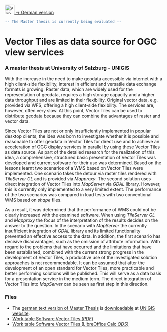 [<img src="https://upload.wikimedia.org/wikipedia/commons/b/ba/Flag_of_Germany.svg" data-canonical-src="https://upload.wikimedia.org/wikipedia/commons/b/ba/Flag_of_Germany.svg" title="von User:SKopp, User:Madden, and other users [Public domain oder Public domain], via Wikimedia Commons" width="30" /> -> German version](README_de.md)

```diff
-- The Master thesis is currently being evaluated --
```
# Vector Tiles as data source for OGC view services
### A master thesis at University of Salzburg - UNIGIS

With the increase in the need to make geodata accessible via internet with a high client-side flexibility, interest in efficient and versatile data exchange formats is growing. Raster data, which are widely used for the representation of geodata, requires a high storage capacity and a higher data throughput and are limited in their flexibility. Original vector data, e.g. provided via WFS, offering a high client-side flexibility. The services are, however, often very slow. At this point, Vector Tiles can be used to distribute geodata because they can combine the advantages of raster and vector data.

Since Vector Tiles are not or only insufficiently implemented in popular desktop clients, the idea was born to investigate whether it is possible and reasonable to offer geodata in Vector Tiles for direct use and to achieve an acceleration of OGC display services in parallel by using these Vector Tiles as data source. As part of the detailed research for the realization of this idea, a comprehensive, structured basic presentation of Vector Tiles was developed and current software for their use was determined. Based on the lessons learnt two scenarios of a WMS based on Vector Tiles were implemented. One scenario takes the detour via raster tiles rendered with *TileServer GL* and is provided via *Mapproxy*. The second solution uses direct integration of Vector Tiles into *MapServer* via *GDAL* library. However, this is currently only implemented to a very limited extent. The performance of the two scenarios was compared in load tests with two conventional WMS based on *shape* files.

As a result, it was determined that the performance of WMS could not be clearly increased with the examined software. When using *TileServer GL* and *Mapproxy* the focus of the interpretation of the results decides on the answer to the question. In the scenario with *MapServer* the currently insufficient integration of *GDAL* library and its limited functionality prevented an effective access to the data. In addition, the first scenario has decisive disadvantages, such as the omission of attribute information. With regard to the problems that have occurred and the limitations that have been established, combined with the current strong progress in the development of Vector Tiles, a productive use of the investigated solution approaches is not recommendable. It can be assumed that after the development of an open standard for Vector Tiles, more practicable and better performing solutions will be published. This will serve as a data basis for a presentation service in the medium term. The direct integration of Vector Tiles into *MapServer* can be seen as first step in this direction.

### Files
- The [german text version of Master Thesis](http://unigis.sbg.ac.at/files/Mastertheses/Full/104577.pdf) is [downloadable](http://unigis.sbg.ac.at/files/Mastertheses/Full/104577.pdf) at [UNIGIS website](https://unigis.at/club-unigis/abschlussarbeiten/).
- [Work table Software Vector Tiles (*PDF*)](Software_Vector_Tiles_Arbeitstabelle.pdf)
- [Work table Software Vector Tiles (LibreOffice Calc *ODS*)](Software_Vector_Tiles_Arbeitstabelle.ods)
